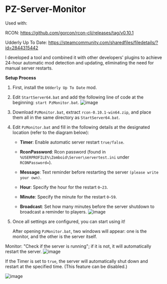 # PZ-Server-Monitor

Used with:

RCON: https://github.com/gorcon/rcon-cli/releases/tag/v0.10.1

Udderly Up To Date: https://steamcommunity.com/sharedfiles/filedetails/?id=2844315442

I developed a tool and combined it with other developers' plugins to achieve 24-hour automatic mod detection and updating, eliminating the need for manual server restarts.

**Setup Process**

1. First, install the `Udderly Up To Date` mod.

2. Edit `StartServer64.bat` and add the following line of code at the beginning: `start PzMonitor.bat`.
![image](https://github.com/kcanhen/PZ-Server-Monitor/assets/128405714/6619f253-f9c3-47ee-b9ca-6f11a5b5d5fa)



3. Download `PzMonitor.bat`, extract `rcon-0.10.1-win64.zip`, and place them all in the same directory as `StartServer64.bat`.



4. Edit `PzMonitor.bat` and fill in the following details at the designated location (refer to the diagram below):

   - **Timer**: Enable automatic server restart `true/false`.

   - **RconPassword**: Rcon password (found in `%USERPROFILE%\Zomboid\Server\servertest.ini` under `RCONPassword=`).

   - **Message**: Text reminder before restarting the server `(please write your own)`.

   - **Hour**: Specify the hour for the restart `0~23`.

   - **Minute**: Specify the minute for the restart `0~59`.

   - **Broadcast**: Set how many minutes before the server shutdown to broadcast a reminder to players.
![image](https://github.com/kcanhen/PZ-Server-Monitor/assets/128405714/125c9449-f65c-4235-8a20-325116599694)




5. Once all settings are configured, you can start using it!

   After opening `PzMonitor.bat`, two windows will appear: one is the monitor, and the other is the server itself.

Monitor: "Check if the server is running"; if it is not, it will automatically restart the server.
![image](https://github.com/kcanhen/PZ-Server-Monitor/assets/128405714/b61bf7b0-aede-41b1-8c86-d586cbf73c77)




If the Timer is set to `true`, the server will automatically shut down and restart at the specified time. (This feature can be disabled.)

![image](https://github.com/kcanhen/PZ-Server-Monitor/assets/128405714/41c2ed92-4e3a-4d8b-be96-7141139d3935)

